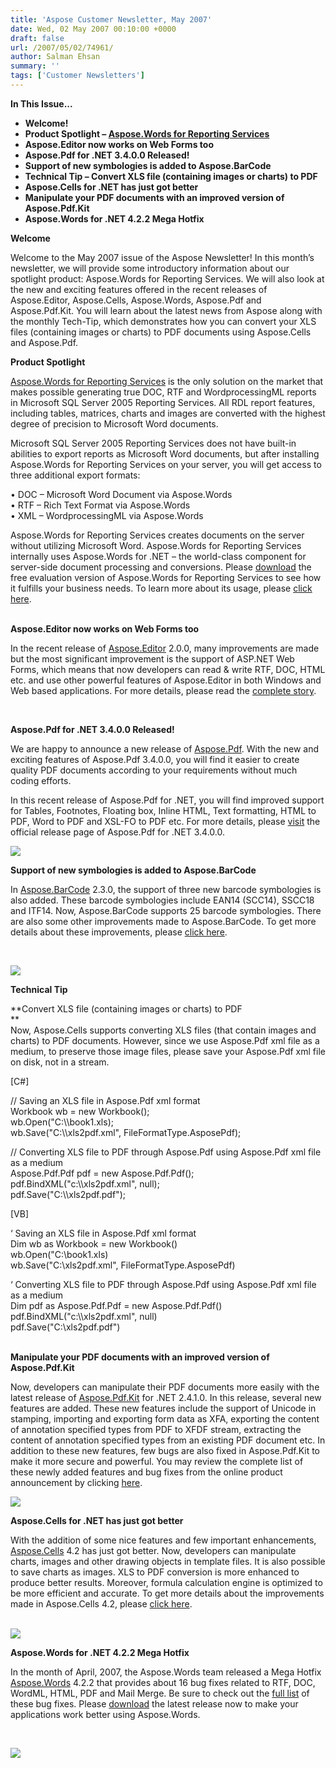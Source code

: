 ```yaml
---
title: 'Aspose Customer Newsletter, May 2007'
date: Wed, 02 May 2007 00:10:00 +0000
draft: false
url: /2007/05/02/74961/
author: Salman Ehsan
summary: ''
tags: ['Customer Newsletters']
---
```


**In This Issue...**

*   **Welcome!**
*   **Product Spotlight – [Aspose.Words for Reporting Services][1]**
*   **Aspose.Editor now works on Web Forms too**
*   **Aspose.Pdf for .NET 3.4.0.0 Released!**
*   **Support of new symbologies is added to Aspose.BarCode**
*   **Technical Tip – Convert XLS file (containing images or charts) to PDF**
*   **Aspose.Cells for .NET has just got better**
*   **Manipulate your PDF documents with an improved version of Aspose.Pdf.Kit**
*   **Aspose.Words for .NET 4.2.2 Mega Hotfix**

**Welcome**

Welcome to the May 2007 issue of the Aspose Newsletter! In this month’s newsletter, we will provide some introductory information about our spotlight product: Aspose.Words for Reporting Services. We will also look at the new and exciting features offered in the recent releases of Aspose.Editor, Aspose.Cells, Aspose.Words, Aspose.Pdf and Aspose.Pdf.Kit. You will learn about the latest news from Aspose along with the monthly Tech-Tip, which demonstrates how you can convert your XLS files (containing images or charts) to PDF documents using Aspose.Cells and Aspose.Pdf.

**Product Spotlight**

[Aspose.Words for Reporting Services][2] is the only solution on the market that makes possible generating true DOC, RTF and WordprocessingML reports in Microsoft SQL Server 2005 Reporting Services. All RDL report features, including tables, matrices, charts and images are converted with the highest degree of precision to Microsoft Word documents.  
  
Microsoft SQL Server 2005 Reporting Services does not have built-in abilities to export reports as Microsoft Word documents, but after installing Aspose.Words for Reporting Services on your server, you will get access to three additional export formats:  
  
• DOC – Microsoft Word Document via Aspose.Words  
• RTF – Rich Text Format via Aspose.Words  
• XML – WordprocessingML via Aspose.Words  
  
Aspose.Words for Reporting Services creates documents on the server without utilizing Microsoft Word. Aspose.Words for Reporting Services internally uses Aspose.Words for .NET – the world-class component for server-side document processing and conversions. Please [download][3] the free evaluation version of Aspose.Words for Reporting Services to see how it fulfills your business needs. To learn more about its usage, please [click here][4].  
 

**Aspose.Editor now works on Web Forms too**

In the recent release of [Aspose.Editor][5] 2.0.0, many improvements are made but the most significant improvement is the support of ASP.NET Web Forms, which means that now developers can read & write RTF, DOC, HTML etc. and use other powerful features of Aspose.Editor in both Windows and Web based applications. For more details, please read the [complete story][6].  
  
 

**Aspose.Pdf for .NET 3.4.0.0 Released!**

We are happy to announce a new release of [Aspose.Pdf][7]. With the new and exciting features of Aspose.Pdf 3.4.0.0, you will find it easier to create quality PDF documents according to your requirements without much coding efforts.  
  
In this recent release of Aspose.Pdf for .NET, you will find improved support for Tables, Footnotes, Floating box, Inline HTML, Text formatting, HTML to PDF, Word to PDF and XSL-FO to PDF etc. For more details, please [visit][8] the official release page of Aspose.Pdf for .NET 3.4.0.0.

[![][9]](https://downloads.aspose.com/pdf)

**Support of new symbologies is added to Aspose.BarCode**

In [Aspose.BarCode][10] 2.3.0, the support of three new barcode symbologies is also added. These barcode symbologies include EAN14 (SCC14), SSCC18 and ITF14. Now, Aspose.BarCode supports 25 barcode symbologies. There are also some other improvements made to Aspose.BarCode. To get more details about these improvements, please [click here][11].  
  
 

[![][12]](https://downloads.aspose.com/barcode)

**Technical Tip**

**Convert XLS file (containing images or charts) to PDF  
**  
Now, Aspose.Cells supports converting XLS files (that contain images and charts) to PDF documents. However, since we use Aspose.Pdf xml file as a medium, to preserve those image files, please save your Aspose.Pdf xml file on disk, not in a stream.  
  
\[C#\]  
  
// Saving an XLS file in Aspose.Pdf xml format  
Workbook wb = new Workbook();  
wb.Open("C:\\\\book1.xls);  
wb.Save("C:\\\\xls2pdf.xml", FileFormatType.AsposePdf);  
  
// Converting XLS file to PDF through Aspose.Pdf using Aspose.Pdf xml file as a medium  
Aspose.Pdf.Pdf pdf = new Aspose.Pdf.Pdf();  
pdf.BindXML("c:\\\\xls2pdf.xml", null);  
pdf.Save("C:\\\\xls2pdf.pdf");  
  
\[VB\]  
  
‘ Saving an XLS file in Aspose.Pdf xml format  
Dim wb as Workbook = new Workbook()  
wb.Open("C:\\book1.xls)  
wb.Save("C:\\xls2pdf.xml", FileFormatType.AsposePdf)  
  
‘ Converting XLS file to PDF through Aspose.Pdf using Aspose.Pdf xml file as a medium  
Dim pdf as Aspose.Pdf.Pdf = new Aspose.Pdf.Pdf()  
pdf.BindXML("c:\\\\xls2pdf.xml", null)  
pdf.Save("C:\\xls2pdf.pdf")  
 

**Manipulate your PDF documents with an improved version of Aspose.Pdf.Kit**

Now, developers can manipulate their PDF documents more easily with the latest release of [Aspose.Pdf.Kit][13] for .NET 2.4.1.0. In this release, several new features are added. These new features include the support of Unicode in stamping, importing and exporting form data as XFA, exporting the content of annotation specified types from PDF to XFDF stream, extracting the content of annotation specified types from an existing PDF document etc. In addition to these new features, few bugs are also fixed in Aspose.Pdf.Kit to make it more secure and powerful. You may review the complete list of these newly added features and bug fixes from the online product announcement by clicking [here][14].

[![][15]](https://downloads.aspose.com/pdf)

**Aspose.Cells for .NET has just got better**

With the addition of some nice features and few important enhancements, [Aspose.Cells][16] 4.2 has just got better. Now, developers can manipulate charts, images and other drawing objects in template files. It is also possible to save charts as images. XLS to PDF conversion is more enhanced to produce better results. Moreover, formula calculation engine is optimized to be more efficient and accurate. To get more details about the improvements made in Aspose.Cells 4.2, please [click here][17].  
 

[![][18]](https://downloads.aspose.com/cells)

**Aspose.Words for .NET 4.2.2 Mega Hotfix**

In the month of April, 2007, the Aspose.Words team released a Mega Hotfix [Aspose.Words][19] 4.2.2 that provides about 16 bug fixes related to RTF, DOC, WordML, HTML, PDF and Mail Merge. Be sure to check out the [full list][20] of these bug fixes. Please [download][21] the latest release now to make your applications work better using Aspose.Words.  
  
 

[![][22]](https://downloads.aspose.com/words)




[1]: https://docs.aspose.com/display/diagramjava/How+to+Convert+a+Visio+Diagram
[2]: https://docs.aspose.com/display/diagramjava/How+to+Convert+a+Visio+Diagram
[3]: https://docs.aspose.com/display/diagramjava/How+to+Convert+a+Visio+Diagram
[4]: https://blog.aspose.com/
[5]: https://downloads.aspose.com/words
[6]: https://blog.aspose.com/
[7]: https://downloads.aspose.com/pdf
[8]: https://blog.aspose.com/
[9]: https://www.aspose.cloud/templates/aspose/App_Themes/V3/images/total/272x272/aspose_total-for-net.png
[10]: https://downloads.aspose.com/barcode
[11]: https://blog.aspose.com/
[12]: https://www.aspose.cloud/templates/aspose/App_Themes/V3/images/cells/272x272/aspose_cells-for-net.png
[13]: https://downloads.aspose.com/pdf
[14]: https://blog.aspose.com/
[15]: https://www.aspose.com/templates/aspose/App_Themes/V3/images/words/272x272/aspose_words-for-net.png
[16]: https://downloads.aspose.com/cells
[17]: https://blog.aspose.com/
[18]: https://www.aspose.cloud/templates/aspose/App_Themes/V3/images/pdf/272x272/aspose_pdf-for-net.png
[19]: https://downloads.aspose.com/words
[20]: https://blog.aspose.com/
[21]: https://downloads.aspose.com/words
[22]: https://www.aspose.cloud/templates/aspose/App_Themes/V3/images/slides/272x272/aspose_slides-for-net.png



